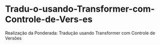 # Tradu-o-usando-Transformer-com-Controle-de-Vers-es
Realização da Ponderada: Tradução usando Transformer com Controle de Versões
